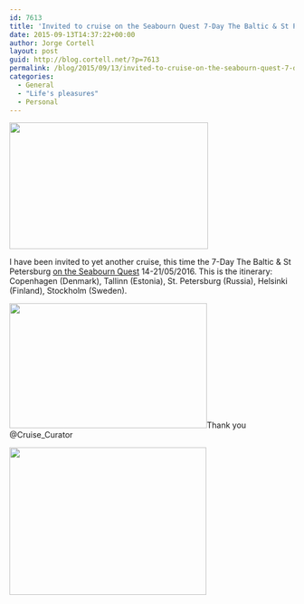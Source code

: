 ```yaml
---
id: 7613
title: 'Invited to cruise on the Seabourn Quest 7-Day The Baltic & St Petersburg'
date: 2015-09-13T14:37:22+00:00
author: Jorge Cortell
layout: post
guid: http://blog.cortell.net/?p=7613
permalink: /blog/2015/09/13/invited-to-cruise-on-the-seabourn-quest-7-day-the-baltic-st-petersburg/
categories:
  - General
  - "Life's pleasures"
  - Personal
---
```

<img class="aligncenter" src="http://voyagefeed.com/wp-content/uploads/2013/06/Seabourn_Quest_Aerial_SggBXQblI-5hvjZVHoU87Wn_rgb_s.jpg" alt="" width="351" height="224" />

I have been invited to yet another cruise, this time the 7-Day The Baltic & St Petersburg [on the Seabourn Quest](http://www.seabourn.com/find-luxury-cruise-vacation/CruiseDetails.action?voyageCode=6624) 14-21/05/2016. This is the itinerary: Copenhagen (Denmark), Tallinn (Estonia), St. Petersburg (Russia), Helsinki (Finland), Stockholm (Sweden).

<img class="aligncenter" src="http://www.seabourn.com/images/itineraryMaps/E6N07S.jpg" alt="" width="349" height="221" />Thank you @Cruise_Curator

<img class="aligncenter" src="http://ulkotours.com/blog/wp-content/uploads/2010/12/Catherine_Palace_St._Petersburg_Russia.jpg" alt="" width="348" height="261" />
